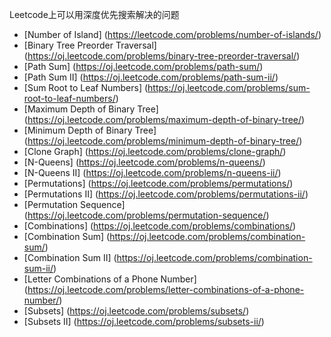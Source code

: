 Leetcode上可以用深度优先搜索解决的问题

* [Number of Island] (https://leetcode.com/problems/number-of-islands/)
* [Binary Tree Preorder Traversal] (https://oj.leetcode.com/problems/binary-tree-preorder-traversal/)
* [Path Sum] (https://oj.leetcode.com/problems/path-sum/)
* [Path Sum II] (https://oj.leetcode.com/problems/path-sum-ii/)
* [Sum Root to Leaf Numbers] (https://oj.leetcode.com/problems/sum-root-to-leaf-numbers/)
* [Maximum Depth of Binary Tree] (https://oj.leetcode.com/problems/maximum-depth-of-binary-tree/)
* [Minimum Depth of Binary Tree] (https://oj.leetcode.com/problems/minimum-depth-of-binary-tree/)
* [Clone Graph] (https://oj.leetcode.com/problems/clone-graph/)
* [N-Queens] (https://oj.leetcode.com/problems/n-queens/)
* [N-Queens II] (https://oj.leetcode.com/problems/n-queens-ii/)
* [Permutations] (https://oj.leetcode.com/problems/permutations/)
* [Permutations II] (https://oj.leetcode.com/problems/permutations-ii/)
* [Permutation Sequence] (https://oj.leetcode.com/problems/permutation-sequence/)
* [Combinations] (https://oj.leetcode.com/problems/combinations/)
* [Combination Sum] (https://oj.leetcode.com/problems/combination-sum/)
* [Combination Sum II] (https://oj.leetcode.com/problems/combination-sum-ii/)
* [Letter Combinations of a Phone Number] (https://oj.leetcode.com/problems/letter-combinations-of-a-phone-number/)
* [Subsets] (https://oj.leetcode.com/problems/subsets/)
* [Subsets II] (https://oj.leetcode.com/problems/subsets-ii/)

